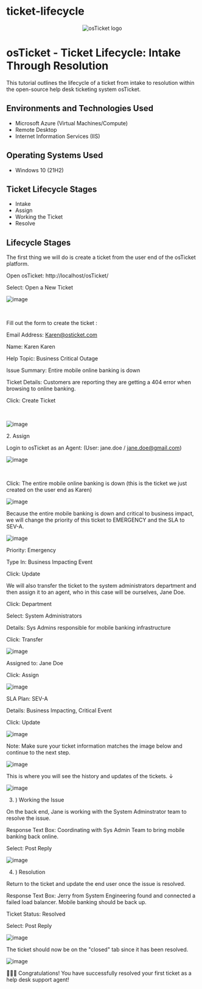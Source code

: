 # ticket-lifecycle
<p align="center">
<img src="https://i.imgur.com/Clzj7Xs.png" alt="osTicket logo"/>
</p>

<h1>osTicket - Ticket Lifecycle: Intake Through Resolution</h1>
This tutorial outlines the lifecycle of a ticket from intake to resolution within the open-source help desk ticketing system osTicket.<br />



<h2>Environments and Technologies Used</h2>

- Microsoft Azure (Virtual Machines/Compute)
- Remote Desktop
- Internet Information Services (IIS)

<h2>Operating Systems Used </h2>

- Windows 10</b> (21H2)

<h2>Ticket Lifecycle Stages</h2>

- Intake
- Assign
- Working the Ticket
- Resolve

<h2>Lifecycle Stages</h2>

 The first thing we will do is create a ticket from the user end of the osTicket platform.

Open osTicket: http://localhost/osTicket/


Select: Open a New Ticket
<p>

  ![image](https://github.com/user-attachments/assets/87604a43-f335-4f87-a2bd-da6cfe524612)
</p>
<p>
 

</p>
<br />
</p>
<p>
  
 Fill out the form to create the ticket :

Email Address: Karen@osticket.com

Name: Karen Karen

Help Topic: Business Critical Outage

Issue Summary: Entire mobile online banking is down

Ticket Details: Customers are reporting they are getting a 404 error when browsing to online banking.

Click: Create Ticket

</p>
<br />

<p>
  
![image](https://github.com/user-attachments/assets/a3199e61-f790-4288-97e8-5d40cccce698)

  
</p>
<p>
 2. Assign

 Login to osTicket as an Agent: (User: jane.doe / jane.doe@gmail.com)

  ![image](https://github.com/user-attachments/assets/b460b88c-8c8d-4b5b-bac5-17f5ad078bd6)

<br />

Click: The entire mobile online banking is down (this is the ticket we just created on the user end as Karen)

![image](https://github.com/user-attachments/assets/48468ad5-d9a4-47bf-9655-86bc642d750c)

Because the entire mobile banking is down and critical to business impact, we will change the priority of this ticket to EMERGENCY and the SLA to SEV-A.

![image](https://github.com/user-attachments/assets/08f9d721-8be7-4af1-9258-1c1facbc85c4)

Priority: Emergency

Type In: Business Impacting Event

Click: Update


We will also transfer the ticket to the system administrators department and then assign it to an agent, who in this case will be ourselves, Jane Doe.

Click: Department

Select: System Administrators

Details: Sys Admins responsible for mobile banking infrastructure

Click: Transfer

![image](https://github.com/user-attachments/assets/856c9708-fab4-4a2f-b4f8-332ea2e26dc8)

Assigned to: Jane Doe

Click: Assign

![image](https://github.com/user-attachments/assets/7b1b59fe-4317-4728-b346-ec7f9cf9c043)


SLA Plan: SEV-A

Details: Business Impacting, Critical Event

Click: Update

![image](https://github.com/user-attachments/assets/1b83afc8-ecca-44ad-941f-a313bb902623)

Note: Make sure your ticket information matches the image below and continue to the next step.

![image](https://github.com/user-attachments/assets/744c8c23-df5f-4c79-b32a-1e3d62a302f4)


This is where you will see the history and updates of the tickets. ↓


![image](https://github.com/user-attachments/assets/4e910b67-617b-4cd5-9786-fd3a1e9bd8e0)

3. ) Working the Issue

   
On the back end, Jane is working with the System Adminstrator team to resolve the issue.

Response Text Box: Coordinating with Sys Admin Team to bring mobile banking back online.

Select: Post Reply

![image](https://github.com/user-attachments/assets/8e4acb2a-d220-4682-81c7-a472a504c2f4)


4. ) Resolution

   
Return to the ticket and update the end user once the issue is resolved.

Response Text Box: Jerry from System Engineering found and connected a failed load balancer. Mobile banking should be back up.

Ticket Status: Resolved

Select: Post Reply

![image](https://github.com/user-attachments/assets/6e8f9d99-d9cd-4525-b3d0-ee788759b970)

The ticket should now be on the "closed" tab since it has been resolved.

![image](https://github.com/user-attachments/assets/8b8baad2-be66-40f7-85e7-4861f963d9d2)

🎉🎉🎉 Congratulations! You have successfully resolved your first ticket as a help desk support agent!








